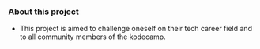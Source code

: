 ### About this project 

- This project is aimed to challenge oneself on their tech career field and to all community members of the kodecamp.